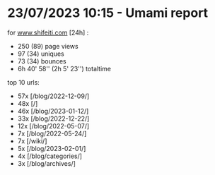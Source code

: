 # 23/07/2023 10:15 - Umami report
for www.shifeiti.com [24h] :

 - 250 (89) page views
 - 97 (34) uniques
 - 73 (34) bounces
 - 6h 40' 58'' (2h 5' 23'') totaltime


top 10 urls:
 - 57x [/blog/2022-12-09/]
 - 48x [/]
 - 46x [/blog/2023-01-12/]
 - 33x [/blog/2022-12-22/]
 - 12x [/blog/2022-05-07/]
 - 7x [/blog/2022-05-24/]
 - 7x [/wiki/]
 - 5x [/blog/2023-02-01/]
 - 4x [/blog/categories/]
 - 3x [/blog/archives/]


